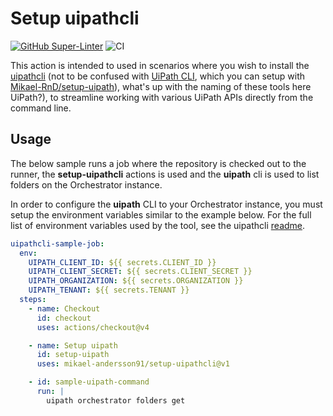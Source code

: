 # Setup uipathcli

[![GitHub Super-Linter](https://github.com/actions/javascript-action/actions/workflows/linter.yml/badge.svg)](https://github.com/super-linter/super-linter)
![CI](https://github.com/actions/javascript-action/actions/workflows/ci.yml/badge.svg)

This action is intended to used in scenarios where you wish to install the
[uipathcli](https://github.com/UiPath/uipathcli) (not to be confused with
[UiPath CLI](https://docs.uipath.com/automation-ops/automation-cloud/latest/user-guide/about-uipath-cli),
which you can setup with
[Mikael-RnD/setup-uipath](https://github.com/Mikael-RnD/setup-uipath)), what's
up with the naming of these tools here UiPath?), to streamline working with
various UiPath APIs directly from the command line.

## Usage

The below sample runs a job where the repository is checked out to the runner,
the **setup-uipathcli** actions is used and the **uipath** cli is used to list
folders on the Orchestrator instance.

In order to configure the **uipath** CLI to your Orchestrator instance, you must
setup the environment variables similar to the example below. For the full list
of environment variables used by the tool, see the uipathcli
[readme](https://github.com/UiPath/uipathcli#global-arguments).

```yaml
uipathcli-sample-job:
  env:
    UIPATH_CLIENT_ID: ${{ secrets.CLIENT_ID }}
    UIPATH_CLIENT_SECRET: ${{ secrets.CLIENT_SECRET }}
    UIPATH_ORGANIZATION: ${{ secrets.ORGANIZATION }}
    UIPATH_TENANT: ${{ secrets.TENANT }}
  steps:
    - name: Checkout
      id: checkout
      uses: actions/checkout@v4

    - name: Setup uipath
      id: setup-uipath
      uses: mikael-andersson91/setup-uipathcli@v1

    - id: sample-uipath-command
      run: |
        uipath orchestrator folders get
```
